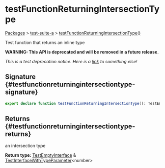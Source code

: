 # testFunctionReturningIntersectionType

[Packages](/) &gt; [test-suite-a](/test-suite-a/) &gt; [testFunctionReturningIntersectionType()](/test-suite-a/testfunctionreturningintersectiontype-function)

Test function that returns an inline type

**WARNING: This API is deprecated and will be removed in a future release.**

_This is a test deprecation notice. Here is a_ [_link_](/test-suite-a/testfunctionreturninguniontype-function)<!-- --> _to something else!_

## Signature {#testfunctionreturningintersectiontype-signature}

```typescript
export declare function testFunctionReturningIntersectionType(): TestEmptyInterface & TestInterfaceWithTypeParameter<number>;
```

## Returns {#testfunctionreturningintersectiontype-returns}

an intersection type

**Return type:** [TestEmptyInterface](/test-suite-a/testemptyinterface-interface/) &amp; [TestInterfaceWithTypeParameter](/test-suite-a/testinterfacewithtypeparameter-interface/)&lt;number&gt;
